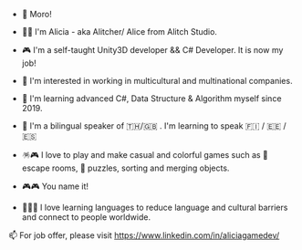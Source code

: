 - 👋 Moro! 
- 👩‍💻 I'm Alicia - aka Alitcher/ Alice from Alitch Studio.
- 🎮 I'm a self-taught Unity3D developer && C# Developer. It is now my job!
- 👀 I'm interested in working in multicultural and multinational companies.
- 🌱 I'm learning advanced C#, Data Structure & Algorithm myself since 2019.
- 👄 I'm a bilingual speaker of 🇹🇭/🇬🇧	. I'm learning to speak 🇫🇮 / 🇪🇪 / 🇪🇸	

- 🪅🎮 I love to play and make casual and colorful games such as 🧸 escape rooms, 🧩 puzzles, sorting and merging objects. 
- 🎮🎮 You name it!
- 🏳️‍🌈💓 I love learning languages to reduce language and cultural barriers and connect to people worldwide.

📫 For job offer, please visit https://www.linkedin.com/in/aliciagamedev/ 

<!---
Alitcher/Alitcher is a ✨ special ✨ repository because its `README.md` (this file) appears on your GitHub profile.
You can click the Preview link to take a look at your changes.
--->
